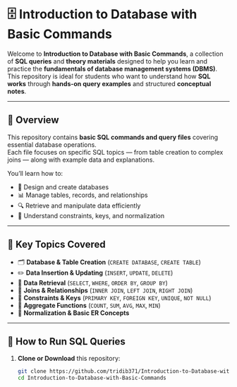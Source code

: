 # 🗄️ Introduction to Database with Basic Commands

Welcome to **Introduction to Database with Basic Commands**, a collection of **SQL queries** and **theory materials** designed to help you learn and practice the **fundamentals of database management systems (DBMS)**.  
This repository is ideal for students who want to understand how **SQL works** through **hands-on query examples** and structured **conceptual notes**.

---

## 📘 Overview

This repository contains **basic SQL commands and query files** covering essential database operations.  
Each file focuses on specific SQL topics — from table creation to complex joins — along with example data and explanations.

You’ll learn how to:
- 🧱 Design and create databases  
- 📊 Manage tables, records, and relationships  
- 🔍 Retrieve and manipulate data efficiently  
- 🔐 Understand constraints, keys, and normalization  

---

## 🧩 Key Topics Covered

- 🗂️ **Database & Table Creation** (`CREATE DATABASE`, `CREATE TABLE`)  
- ✏️ **Data Insertion & Updating** (`INSERT`, `UPDATE`, `DELETE`)  
- 🔎 **Data Retrieval** (`SELECT`, `WHERE`, `ORDER BY`, `GROUP BY`)  
- 🔗 **Joins & Relationships** (`INNER JOIN`, `LEFT JOIN`, `RIGHT JOIN`)  
- 🧠 **Constraints & Keys** (`PRIMARY KEY`, `FOREIGN KEY`, `UNIQUE`, `NOT NULL`)  
- 🧮 **Aggregate Functions** (`COUNT`, `SUM`, `AVG`, `MAX`, `MIN`)  
- 🧰 **Normalization & Basic ER Concepts**  

---

## 🧰 How to Run SQL Queries

1. **Clone or Download** this repository:
   ```bash
   git clone https://github.com/tridib371/Introduction-to-Database-with-Basic-Commands.git
   cd Introduction-to-Database-with-Basic-Commands
